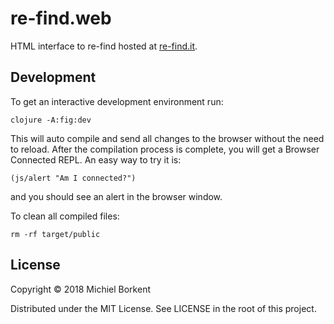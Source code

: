 # re-find.web

HTML interface to re-find hosted at [re-find.it](https://re-find.it).

## Development

To get an interactive development environment run:

    clojure -A:fig:dev

This will auto compile and send all changes to the browser without the
need to reload. After the compilation process is complete, you will
get a Browser Connected REPL. An easy way to try it is:

    (js/alert "Am I connected?")

and you should see an alert in the browser window.

To clean all compiled files:

    rm -rf target/public

## License

Copyright © 2018 Michiel Borkent

Distributed under the MIT License. See LICENSE in the root of this project.
